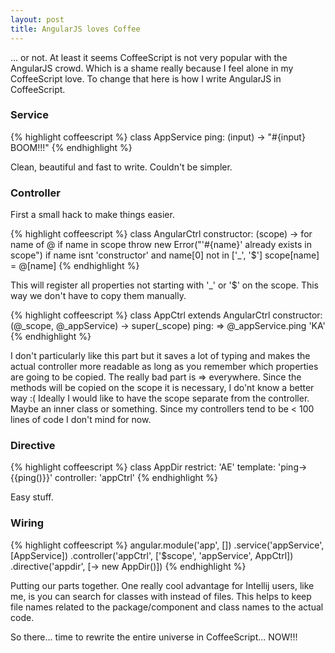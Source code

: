 ```yaml
---
layout: post
title: AngularJS loves Coffee
---
```


... or not. At least it seems CoffeeScript is not very popular with the AngularJS crowd. Which is a shame really because I feel alone in my CoffeeScript love.
To change that here is how I write AngularJS in CoffeeScript.

### Service

{% highlight coffeescript %}
class AppService
  ping: (input) ->
    "#{input} BOOM!!!"
{% endhighlight %}

Clean, beautiful and fast to write. Couldn't be simpler.

### Controller

First a small hack to make things easier.

{% highlight coffeescript %}
class AngularCtrl
  constructor: (scope) ->
    for name of @
      if name in scope
        throw new Error("'#{name}' already exists in scope")
      if name isnt 'constructor' and name[0] not in ['_', '$']
        scope[name] = @[name]
{% endhighlight %}

This will register all properties not starting with '_' or '$' on the scope. This way we don't have to copy them manually.

{% highlight coffeescript %}
class AppCtrl extends AngularCtrl
  constructor: (@_scope, @_appService) ->
    super(_scope)
  ping: =>
    @_appService.ping 'KA'
{% endhighlight %}

I don't particularly like this part but it saves a lot of typing and makes the actual controller more readable as long as you remember which properties are going to be copied. The really bad part is => everywhere. Since the methods will be copied on the scope it is necessary, I do'nt know a better way :(
Ideally I would like to have the scope separate from the controller. Maybe an inner class or something. Since my controllers tend to be < 100 lines of code I don't mind for now.

### Directive
{% highlight coffeescript %}
class AppDir
  restrict: 'AE'
  template: '<span>ping->{{ping()}}</span>'
  controller: 'appCtrl'
{% endhighlight %}

Easy stuff.

### Wiring
{% highlight coffeescript %}
angular.module('app', [])
  .service('appService', [AppService])
  .controller('appCtrl', ['$scope', 'appService', AppCtrl])
  .directive('appdir', [-> new AppDir()])
{% endhighlight %}

Putting our parts together. One really cool advantage for Intellij users, like me, is you can search for classes with instead of files. This helps to keep file names related to the package/component and class names to the actual code.

So there... time to rewrite the entire universe in CoffeeScript... NOW!!!